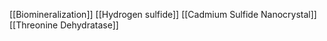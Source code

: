 [[Biomineralization]]
[[Hydrogen sulfide]]
[[Cadmium Sulfide Nanocrystal]]
[[Threonine Dehydratase]]
